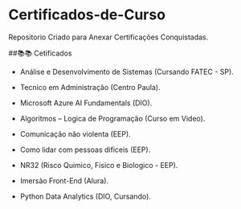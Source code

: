 # Certificados-de-Curso
Repositorio Criado para Anexar Certificações Conquistadas.

##📚📚 Cetificados

- Análise e Desenvolvimento de Sistemas (Cursando FATEC - SP).

- Tecnico em Administração (Centro Paula).

- Microsoft Azure AI Fundamentals (DIO).

- Algoritmos – Logica de Programação (Curso em Video).

- Comunicação não violenta (EEP).

- Como lidar com pessoas dificeis (EEP).

- NR32 (Risco Quimico, Fisico e Biologico - EEP).

- Imersão Front-End (Alura).

- Python Data Analytics (DIO, Cursando).
